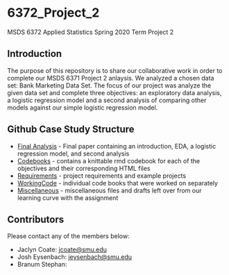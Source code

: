 # 6372_Project_2
MSDS 6372 Applied Statistics Spring 2020 Term Project 2

## Introduction
The purpose of this repository is to share our collaborative work in order to complete our MSDS 6371 Project 2 anlaysis. We analyzed a chosen data set: Bank Marketing Data Set. The focus of our project was analyze the given data set and complete three objectives: an exploratory data analysis, a logistic regression model and a second analysis of comparing other models against our simple logistic regression model.

## Github Case Study Structure
* [Final Analysis] - Final paper containing an introduction, EDA, a logistic regression model, and second analysis
* [Codebooks] - contains a knittable rmd codebook for each of the objectives and their corresponding HTML files
* [Requirements] - project requirements and example projects
* [WorkingCode] - individual code books that were worked on separately
* [Miscellaneous] - miscellaneous files and drafts left over from our learning curve with the assignment

## Contributors
Please contact any of the members below: 
 - Jaclyn Coate: jcoate@smu.edu
 - Josh Eysenbach: jeysenbach@smu.edu
 - Branum Stephan:

 [Final Analysis]: <https://github.com/JaclynCoate/6372_Project_1/tree/master/FinalAnalysis>
 [CodeBooks]: <https://github.com/JaclynCoate/6372_Project_1/tree/master/Codebooks>
 [Requirements]: <https://github.com/JaclynCoate/6372_Project_1/tree/master/Requirements>
 [WorkingCode]: <https://github.com/JaclynCoate/6372_Project_1/tree/master/WorkingCode>         
 [Miscellaneous]: <https://github.com/JaclynCoate/6372_Project_1/tree/master/Misc>   
